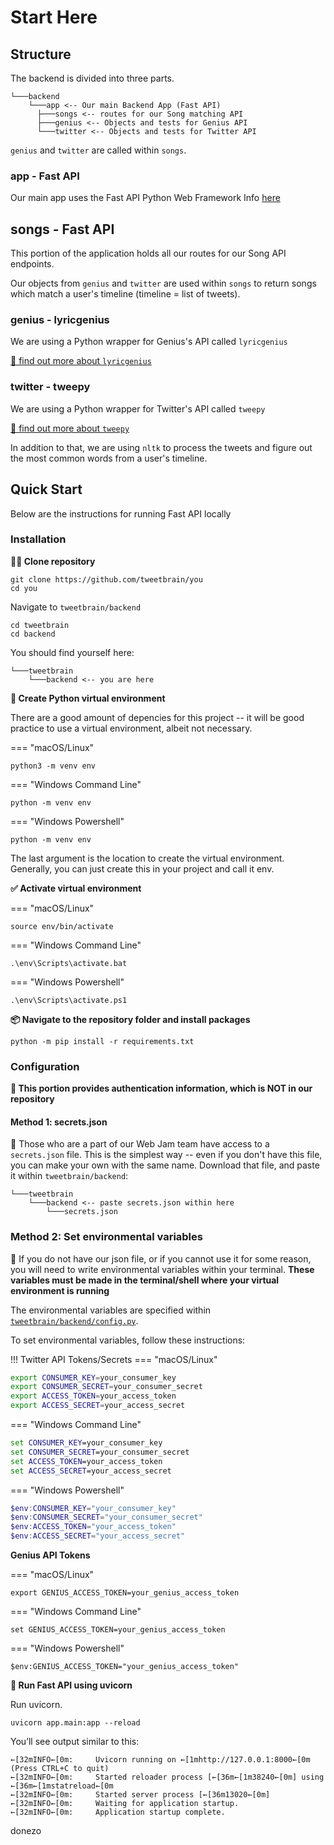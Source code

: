 # Start Here

## Structure

The backend is divided into three parts.
```
└───backend
    └───app <-- Our main Backend App (Fast API)
      ├───songs <-- routes for our Song matching API
      ├───genius <-- Objects and tests for Genius API
      └───twitter <-- Objects and tests for Twitter API
```
`genius` and `twitter` are called within `songs`.

### app - Fast API
Our main app uses the Fast API Python Web Framework
Info [here](https://docs.tweetbrain.tisuela.com/backend/fastapi/)

## songs - Fast API
This portion of the application holds all our routes for our Song API endpoints.

Our objects from `genius` and `twitter` are used within `songs` to return songs which match a user's timeline (timeline = list of tweets).

### genius - lyricgenius

We are using a Python wrapper for Genius's API called `lyricgenius`

[🧠 find out more about `lyricgenius`](https://lyricsgenius.readthedocs.io/en/master/)

### twitter - tweepy

We are using a Python wrapper for Twitter's API called `tweepy`

[🧠 find out more about `tweepy`](http://docs.tweepy.org/en/latest/)

In addition to that, we are using `nltk` to process the tweets and figure out the most common words from a user's timeline.


## Quick Start
Below are the instructions for running Fast API locally

### Installation
**👩‍👧 Clone repository**
```
git clone https://github.com/tweetbrain/you
cd you
```

Navigate to `tweetbrain/backend`
```
cd tweetbrain
cd backend
```

You should find yourself here:
```
└───tweetbrain
    └───backend <-- you are here
```

**🐍 Create Python virtual environment**

There are a good amount of depencies for this project -- it will be good practice to use a virtual environment, albeit not necessary.

=== "macOS/Linux"

  ```
  python3 -m venv env
  ```

=== "Windows Command Line"

  ```
  python -m venv env
  ```

=== "Windows Powershell"

  ```
  python -m venv env
  ```

The last argument is the location to create the virtual environment. Generally, you can just create this in your project and call it env.


**✅ Activate virtual environment**

=== "macOS/Linux"
  ```
  source env/bin/activate
  ```
=== "Windows Command Line"

  ```
  .\env\Scripts\activate.bat
  ```
=== "Windows Powershell"
  ```
  .\env\Scripts\activate.ps1
  ```


**📦 Navigate to the repository folder and install packages**

```
python -m pip install -r requirements.txt
```


### Configuration
**🔐 This portion provides authentication information, which is NOT in our repository**

#### Method 1: secrets.json

💾 Those who are a part of our Web Jam team have access to a `secrets.json` file. This is the simplest way -- even if you don't have this file, you can make your own with the same name.
Download that file, and paste it within `tweetbrain/backend`:
```
└───tweetbrain
    └───backend <-- paste secrets.json within here
        └───secrets.json
```

### Method 2: Set environmental variables

🌳 If you do not have our json file, or if you cannot use it for some reason, you will need to write environmental variables within your terminal. **These variables must be made in the terminal/shell where your virtual environment is running**

The environmental variables are specified within [`tweetbrain/backend/config.py`](https://github.com/tweetbrain/you/blob/main/tweetbrain/backend/app/config.py).

To set environmental variables, follow these instructions:


!!! Twitter API Tokens/Secrets
=== "macOS/Linux"
  ``` bash
  export CONSUMER_KEY=your_consumer_key
  export CONSUMER_SECRET=your_consumer_secret
  export ACCESS_TOKEN=your_access_token
  export ACCESS_SECRET=your_access_secret
  ```
=== "Windows Command Line"
  ``` bat
  set CONSUMER_KEY=your_consumer_key
  set CONSUMER_SECRET=your_consumer_secret
  set ACCESS_TOKEN=your_access_token
  set ACCESS_SECRET=your_access_secret
  ```
=== "Windows Powershell"
  ``` powershell
  $env:CONSUMER_KEY="your_consumer_key"
  $env:CONSUMER_SECRET="your_consumer_secret"
  $env:ACCESS_TOKEN="your_access_token"
  $env:ACCESS_SECRET="your_access_secret"
  ```

**Genius API Tokens**

=== "macOS/Linux"
  ```
  export GENIUS_ACCESS_TOKEN=your_genius_access_token
  ```
=== "Windows Command Line"
  ```
  set GENIUS_ACCESS_TOKEN=your_genius_access_token
  ```
=== "Windows Powershell"
  ```
  $env:GENIUS_ACCESS_TOKEN="your_genius_access_token"
  ```


**🦄 Run Fast API using uvicorn**

Run uvicorn.
```
uvicorn app.main:app --reload
```

You’ll see output similar to this:

```
←[32mINFO←[0m:     Uvicorn running on ←[1mhttp://127.0.0.1:8000←[0m (Press CTRL+C to quit)
←[32mINFO←[0m:     Started reloader process [←[36m←[1m38240←[0m] using ←[36m←[1mstatreload←[0m
←[32mINFO←[0m:     Started server process [←[36m13020←[0m]
←[32mINFO←[0m:     Waiting for application startup.
←[32mINFO←[0m:     Application startup complete.
```
donezo
